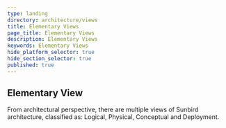 ```yaml
---
type: landing
directory: architecture/views
title: Elementary Views
page_title: Elementary Views
description: Elementary Views
keywords: Elementary Views
hide_platform_selector: true
hide_section_selector: true
published: true
---
```


## Elementary View

From architectural perspective, there are multiple views of Sunbird architecture, classified as: Logical, Physical, Conceptual and Deployment.
